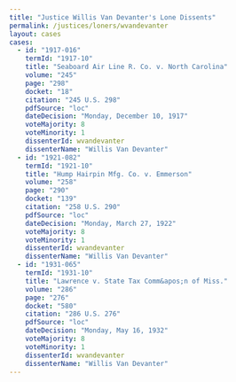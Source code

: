 ```yaml
---
title: "Justice Willis Van Devanter's Lone Dissents"
permalink: /justices/loners/wvandevanter
layout: cases
cases:
  - id: "1917-016"
    termId: "1917-10"
    title: "Seaboard Air Line R. Co. v. North Carolina"
    volume: "245"
    page: "298"
    docket: "18"
    citation: "245 U.S. 298"
    pdfSource: "loc"
    dateDecision: "Monday, December 10, 1917"
    voteMajority: 8
    voteMinority: 1
    dissenterId: wvandevanter
    dissenterName: "Willis Van Devanter"
  - id: "1921-082"
    termId: "1921-10"
    title: "Hump Hairpin Mfg. Co. v. Emmerson"
    volume: "258"
    page: "290"
    docket: "139"
    citation: "258 U.S. 290"
    pdfSource: "loc"
    dateDecision: "Monday, March 27, 1922"
    voteMajority: 8
    voteMinority: 1
    dissenterId: wvandevanter
    dissenterName: "Willis Van Devanter"
  - id: "1931-065"
    termId: "1931-10"
    title: "Lawrence v. State Tax Comm&apos;n of Miss."
    volume: "286"
    page: "276"
    docket: "580"
    citation: "286 U.S. 276"
    pdfSource: "loc"
    dateDecision: "Monday, May 16, 1932"
    voteMajority: 8
    voteMinority: 1
    dissenterId: wvandevanter
    dissenterName: "Willis Van Devanter"
---
```

